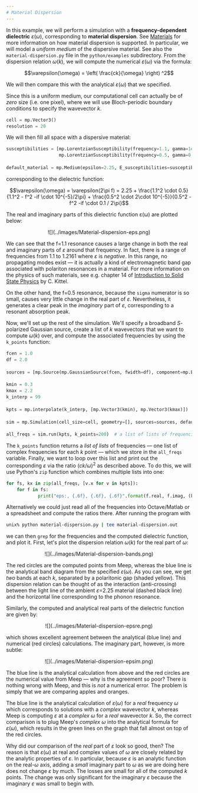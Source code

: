 ```yaml
---
# Material Dispersion
---
```


In this example, we will perform a simulation with a **frequency-dependent dielectric** $\varepsilon(\omega)$, corresponding to **material dispersion**. See [Materials](../Materials/#material-dispersion) for more information on how material dispersion is supported. In particular, we will model a *uniform medium* of the dispersive material. See also the `material-dispersion.py` file in the `python/examples` subdirectory. From the dispersion relation $\omega(k)$, we will compute the numerical $\varepsilon(\omega)$ via the formula:

$$\varepsilon(\omega) = \left( \frac{ck}{\omega} \right) ^2$$

We will then compare this with the analytical $\varepsilon(\omega)$ that we specified.

Since this is a uniform medium, our computational cell can actually be of *zero* size (i.e. one pixel), where we will use Bloch-periodic boundary conditions to specify the wavevector *k*.

```py
cell = mp.Vector3()
resolution = 20
```

We will then fill all space with a dispersive material:

```py
susceptibilities = [mp.LorentzianSusceptibility(frequency=1.1, gamma=1e-5, sigma=0.5),
                    mp.LorentzianSusceptibility(frequency=0.5, gamma=0.1, sigma=2e-5)]

default_material = mp.Medium(epsilon=2.25, E_susceptibilities=susceptibilities)
```

corresponding to the dielectric function:

$$\varepsilon(\omega) = \varepsilon(2\pi f) = 2.25 + \frac{1.1^2 \cdot 0.5}{1.1^2 - f^2 -if \cdot 10^{-5}/2\pi} + \frac{0.5^2 \cdot 2\cdot 10^{-5}}{0.5^2 - f^2 -if \cdot 0.1 / 2\pi}$$

The real and imaginary parts of this dielectric function ε(ω) are plotted below:

<center>
![](../images/Material-dispersion-eps.png)
</center>

We can see that the f=1.1 resonance causes a large change in both the real and imaginary parts of $\varepsilon$ around that frequency. In fact, there is a range of frequencies from 1.1 to 1.2161 where $\varepsilon$ is *negative*. In this range, no propagating modes exist &mdash; it is actually a kind of electromagnetic band gap associated with polariton resonances in a material. For more information on the physics of such materials, see e.g. chapter 14 of [Introduction to Solid State Physics](http://www.wiley.com/WileyCDA/WileyTitle/productCd-EHEP000803.html) by C. Kittel.

On the other hand, the f=0.5 resonance, because the `sigma` numerator is so small, causes very little change in the real part of $\varepsilon$. Nevertheless, it generates a clear peak in the *imaginary* part of $\varepsilon$, corresponding to a resonant absorption peak.

Now, we'll set up the rest of the simulation. We'll specify a broadband *S*-polarized Gaussian source, create a list of *k* wavevectors that we want to compute $\omega(k)$ over, and compute the associated frequencies by using the `k_points` function:

```py
fcen = 1.0
df = 2.0

sources = [mp.Source(mp.GaussianSource(fcen, fwidth=df), component=mp.Ez, center=mp.Vector3())]

kmin = 0.3
kmax = 2.2
k_interp = 99

kpts = mp.interpolate(k_interp, [mp.Vector3(kmin), mp.Vector3(kmax)])

sim = mp.Simulation(cell_size=cell, geometry=[], sources=sources, default_material=default_material, resolution=resolution)

all_freqs = sim.run(kpts, k_points=200)  # a list of lists of frequencies
```

The `k_points` function returns a *list of lists* of frequencies &mdash; one list of complex frequencies for each *k* point &mdash; which we store in the `all_freqs` variable. Finally, we want to loop over this list and print out the corresponding $\varepsilon$ via the ratio $(ck/\omega)^2$ as described above. To do this, we will use Python's `zip` function which combines multiple lists into one:

```py
for fs, kx in zip(all_freqs, [v.x for v in kpts]):
    for f in fs:
            print("eps:, {.6f}, {.6f}, {.6f}".format(f.real, f.imag, (kx / f)**2))
```

Alternatively we could just read all of the frequencies into Octave/Matlab or a spreadsheet and compute the ratios there. After running the program with

```sh
unix% python material-dispersion.py | tee material-dispersion.out
```

we can then `grep` for the frequencies and the computed dielectric function, and plot it. First, let's plot the dispersion relation $\omega(k)$ for the real part of $\omega$:

<center>
![](../images/Material-dispersion-bands.png)
</center>

The red circles are the computed points from Meep, whereas the blue line is the analytical band diagram from the specified $\varepsilon(\omega)$. As you can see, we get *two* bands at each *k*, separated by a polaritonic gap (shaded yellow). This dispersion relation can be thought of as the interaction (anti-crossing) between the light line of the ambient $\varepsilon$=2.25 material (dashed black line) and the horizontal line corresponding to the phonon resonance.

Similarly, the computed and analytical real parts of the dielectric function are given by:

<center>
![](../images/Material-dispersion-epsre.png)
</center>

which shows excellent agreement between the analytical (blue line) and numerical (red circles) calculations. The imaginary part, however, is more subtle:

<center>
![](../images/Material-dispersion-epsim.png)
</center>

The blue line is the analytical calculation from above and the red circles are the numerical value from Meep &mdash; why is the agreement so poor? There is nothing wrong with Meep, and this is *not* a numerical error. The problem is simply that we are comparing apples and oranges.

The blue line is the analytical calculation of $\varepsilon(\omega)$ for a *real* frequency $\omega$ which corresponds to solutions with a *complex* wavevector *k*, whereas Meep is computing $\varepsilon$ at a *complex* $\omega$ for a *real* wavevector *k*. So, the correct comparison is to plug Meep's *complex* $\omega$ into the analytical formula for $\varepsilon(\omega)$, which results in the green lines on the graph that fall almost on top of the red circles.

Why did our comparison of the *real* part of $\varepsilon$ look so good, then? The reason is that $\varepsilon(\omega)$ at real and complex values of $\omega$ are closely related by the analytic properties of $\varepsilon$. In particular, because $\varepsilon$ is an analytic function on the real-$\omega$ axis, adding a *small* imaginary part to $\omega$ as we are doing here does not change $\varepsilon$ by much. The losses are small for all of the computed *k* points. The change was only significant for the imaginary $\varepsilon$ because the imaginary $\varepsilon$ was small to begin with.